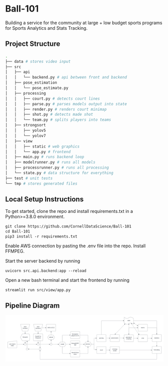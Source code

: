 # Ball-101
Building a service for the community at large + low budget sports programs for Sports Analytics and Stats Tracking.

## Project Structure

```bash
.
├── data # stores video input
├── src
│   ├── api
│   │   └── backend.py # api between front and backend
│   ├── pose_estimation
│   │   └── pose_estimate.py
│   ├── processing
│   │   ├── court.py # detects court lines
│   │   ├── parse.py # parses models output into state
│   │   ├── render.py # renders court minimap
│   │   ├── shot.py # detects made shot
│   │   └── team.py # splits players into teams
│   ├── strongsort 
│   │   ├── yolov5
│   │   └── yolov7
│   ├── view 
│   │   ├── static # web graphics
│   │   └── app.py # frontend
│   ├── main.py # runs backend loop
│   ├── modelrunner.py # runs all models
│   ├── processrunner.py # runs all processing
│   └── state.py # data structure for everything
├── test # unit tests
└── tmp # stores generated files
```



## Local Setup Instructions
To get started, clone the repo and install requirements.txt in a Python>=3.8.0 environment.
```
git clone https://github.com/CornellDataScience/Ball-101
cd Ball-101
pip3 install -r requirements.txt
```

Enable AWS connection by pasting the .env file into the repo.
Install FFMPEG.

Start the server backend by running
```
uvicorn src.api.backend:app --reload
```

Open a new bash terminal and start the frontend by running
```
streamlit run src/view/app.py
```

## Pipeline Diagram 
![hooptracker pipeline diagram](data/diagram.png)